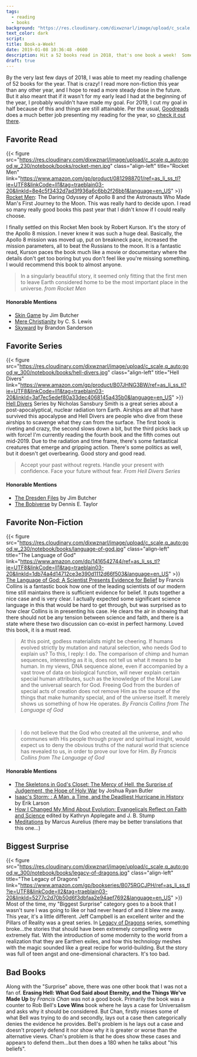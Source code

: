 ```yaml
---
tags:
  - reading
  - books
background: "https://res.cloudinary.com/dixwznarl/image/upload/c_scale,q_auto:good/notebook/books-in-grass.jpg"
text_color: dark
script:
title: Book-a-Week!
date: 2019-01-08 10:36:48 -0600
description: Hit a 52 books read in 2018, that's one book a week!  Some great books and some duds, check them out!
draft: true
---
```


By the very last few days of 2018, I was able to meet my reading challenge of 52 books for the year. That is crazy! I read more non-fiction this year than any other year, and I hope to read a more steady dose in the future. But it also meant that if it wasn't for my early lead I had at the beginning of the year, I probably wouldn't have made my goal. For 2019, I cut my goal in half because of this and things are still attainable. Per the usual, [Goodreads][] does a much better job presenting my reading for the year, so [check it out there][2018].

## Favorite Read

{{< figure src="https://res.cloudinary.com/dixwznarl/image/upload/c_scale,q_auto:good,w_230/notebook/books/rocket-men.jpg" class="align-left" title="Rocket Men" link="https://www.amazon.com/gp/product/0812988701/ref=as_li_ss_tl?ie=UTF8&linkCode=ll1&tag=traeblain03-20&linkId=8e4c5f3432d7ad3f936a6c6bb2f26bb1&language=en_US" >}} [Rocket Men][]: The Daring Odyssey of Apollo 8 and the Astronauts Who Made Man's First Journey to the Moon. This was really hard to decide upon. I read so many really good books this past year that I didn't know if I could really choose.

I finally settled on this Rocket Men book by Robert Kurson. It's the story of the Apollo 8 mission. I never knew it was such a huge deal. Basically, the Apollo 8 mission was moved up, put on breakneck pace, increased the mission parameters, all to beat the Russians to the moon. It is a fantastic read, Kurson paces the book much like a movie or documentary where the details don't get too boring but you don't feel like you're missing something. I would recommend this book to almost anyone. <br class="u-cf">

> In a singularly beautiful story, it seemed only fitting that the first men to leave Earth considered home to be the most important place in the universe.
> <cite>from Rocket Men</cite>

#### Honorable Mentions

- [Skin Game][] by Jim Butcher
- [Mere Christianity][] by C. S. Lewis
- [Skyward][] by Brandon Sanderson

## Favorite Series

{{< figure src="https://res.cloudinary.com/dixwznarl/image/upload/c_scale,q_auto:good,w_300/notebook/books/hell-divers.jpg" class="align-left" title="Hell Divers" link="https://www.amazon.com/gp/product/B07JHNG3BW/ref=as_li_ss_tl?ie=UTF8&linkCode=ll1&tag=traeblain03-20&linkId=3af7ec5edef80a33dec4068145a435b0&language=en_US" >}} [Hell Divers][] Series by Nicholas Sansbury Smith is a great series about a post-apocalyptical, nuclear radiation torn Earth. Airships are all that have survived this apocalypse and Hell Divers are people who dive from these airships to scavenge what they can from the surface. The first book is riveting and crazy, the second slows down a bit, but the third picks back up with force! I'm currently reading the fourth book and the fifth comes out mid-2019. Due to the radiation and time frame, there's some fantastical creatures that emerge and gripping action. There's some politics as well, but it doesn't get overbearing. Good story and good read. <br class="u-cf">

> Accept your past without regrets. Handle your present with confidence. Face your future without fear.
> <cite>From Hell Divers Series</cite>

#### Honorable Mentions

- [The Dresden Files][dresden files] by Jim Butcher
- [The Bobiverse][bobiverse] by Dennis E. Taylor

## Favorite Non-Fiction

{{< figure src="https://res.cloudinary.com/dixwznarl/image/upload/c_scale,q_auto:good,w_230/notebook/books/language-of-god.jpg" class="align-left" title="The Language of God" link="https://www.amazon.com/dp/1416542744/ref=as_li_ss_tl?ie=UTF8&linkCode=ll1&tag=traeblain03-20&linkId=1db74a4d14712ce3e390d1112d66f503&language=en_US" >}} [The Language of God: A Scientist Presents Evidence for Belief][language of god] by Francis Collins is a fantastic book how one of the leading scientists of our modern time still maintains there is sufficient evidence for belief. It puts together a nice case and is very clear. I actually expected some significant science language in this that would be hard to get through, but was surprised as to how clear Collins is in presenting his case. He clears the air in showing that there should not be any tension between science and faith, and there is a state where these two discussion can co-exist in perfect harmony. Loved this book, it is a must read. <br class="u-cf">

> At this point, godless materialists might be cheering. If humans evolved strictly by mutation and natural selection, who needs God to explain us? To this, I reply: I do. The comparison of chimp and human sequences, interesting as it is, does not tell us what it means to be human. In my views, DNA sequence alone, even if accompanied by a vast trove of data on biological function, will never explain certain special human attributes, such as the knowledge of the Moral Law and the universal search for God. Freeing God from the burden of special acts of creation does not remove Him as the source of the things that make humanity special, and of the universe itself. It merely shows us something of how He operates.
> <cite>By Francis Collins from The Language of God</cite>

<br class="u-cf">

> I do not believe that the God who created all the universe, and who communes with His people through prayer and spiritual insight, would expect us to deny the obvious truths of the natural world that science has revealed to us, in order to prove our love for Him.
> <cite>By Francis Collins from The Language of God</cite>

#### Honorable Mentions

- [The Skeletons in God's Closet: The Mercy of Hell, the Surprise of Judgement, the Hope of Holy War][skeleton] by Joshua Ryan Butler
- [Isaac's Storm: : A Man, a Time, and the Deadliest Hurricane in History][isaacs storm] by Erik Larson
- [How I Changed My Mind About Evolution: Evangelicals Reflect on Faith and Science][evolution] edited by Kathryn Applegate and J. B. Stump
- [Meditations][] by Marcus Aurelius (there may be better translations that this one...)

## Biggest Surprise

{{< figure src="https://res.cloudinary.com/dixwznarl/image/upload/c_scale,q_auto:good,w_300/notebook/books/legacy-of-dragons.jpg" class="align-left" title="The Legacy of Dragons" link="https://www.amazon.com/gp/bookseries/B075RGCJPH/ref=as_li_ss_tl?ie=UTF8&linkCode=ll2&tag=traeblain03-20&linkId=5277c2d70b50d6f3dbfaa2e94aef7692&language=en_US" >}} Most of the time, my "Biggest Surprise" category goes to a book that I wasn't sure I was going to like or had never heard of and it blew me away. This year, it's a little different. Jeff Campbell is an excellent writer and the Pillars of Reality was a great series. In [Legacy of Dragons][legacy] series, something broke...the stories that should have been extremely compelling were extremely flat. With the introduction of some modernity to the world from a realization that they are Earthen exiles, and how this technology meshes with the magic sounded like a great recipe for world-building. But the story was full of teen angst and one-dimensional characters. It's too bad. <br class="u-cf">

## Bad Books

Along with the "Surprise" above, there was one other book that I was not a fan of. **Erasing Hell: What God Said about Eternity, and the Things We've Made Up** by _Francis Chan_ was not a good book. Primarily the book was a counter to Rob Bell's **Love Wins** book where he lays a case for Universalism and asks why it should be considered. But Chan, firstly misses some of what Bell was trying to do and secondly, lays out a case then categorically denies the evidence he provides. Bell's problem is he lays out a case and doesn't properly defend it nor show why it is greater or worse than the alternative views. Chan's problem is that he does show these cases and appears to defend them...but then does a 180 when he talks about "his beliefs".

[goodreads]: https://www.goodreads.com/
[2018]: https://www.goodreads.com/user/year_in_books/2018/1671848/
[rocket men]: https://www.amazon.com/gp/product/0812988701/ref=as_li_ss_tl?ie=UTF8&linkCode=ll1&tag=traeblain03-20&linkId=8e4c5f3432d7ad3f936a6c6bb2f26bb1&language=en_US
[skin game]: https://www.amazon.com/gp/product/0451464397/ref=as_li_ss_tl?ie=UTF8&linkCode=ll1&tag=traeblain03-20&linkId=6044f18f78e550dc77d4fcb3b714a604&language=en_US
[mere christianity]: https://www.amazon.com/gp/product/0684823780/ref=as_li_ss_tl?ie=UTF8&linkCode=ll1&tag=traeblain03-20&linkId=7bbe9f73f6e65dea0095757760db7e2a&language=en_US
[skyward]: https://www.amazon.com/gp/product/1473217857/ref=as_li_ss_tl?ie=UTF8&linkCode=ll1&tag=traeblain03-20&linkId=74d10056f01395eaf245847c37c707be&language=en_US
[hell divers]: https://www.amazon.com/gp/product/B07JHNG3BW/ref=as_li_ss_tl?ie=UTF8&linkCode=ll1&tag=traeblain03-20&linkId=3af7ec5edef80a33dec4068145a435b0&language=en_US
[dresden files]: https://www.amazon.com/gp/bookseries/B00CKCWAEA/ref=as_li_ss_tl?ie=UTF8&linkCode=ll2&tag=traeblain03-20&linkId=6b612aee5e16c1994957131ba9b1464c&language=en_US
[bobiverse]: https://www.amazon.com/gp/product/B073DCB98Y/ref=as_li_ss_tl?ie=UTF8&linkCode=ll1&tag=traeblain03-20&linkId=f79174f455352b8346e69230b1f57a14&language=en_US
[language of god]: https://www.amazon.com/dp/1416542744/ref=as_li_ss_tl?ie=UTF8&linkCode=ll1&tag=traeblain03-20&linkId=1db74a4d14712ce3e390d1112d66f503&language=en_US
[skeleton]: https://www.amazon.com/gp/product/0529100819/ref=as_li_ss_tl?ie=UTF8&linkCode=ll1&tag=traeblain03-20&linkId=bc4e61cdf8edcad126f28805cef1c92a&language=en_US
[isaacs storm]: https://www.amazon.com/gp/product/0375708278/ref=as_li_ss_tl?ie=UTF8&linkCode=ll1&tag=traeblain03-20&linkId=7e4fba5684f0b57411127cc97aa1d105&language=en_US
[evolution]: https://www.amazon.com/gp/product/0830852905/ref=as_li_ss_tl?ie=UTF8&linkCode=ll1&tag=traeblain03-20&linkId=20140ad5c1959205c6110754a24cde89&language=en_US
[meditations]: https://www.amazon.com/gp/product/0143036270/ref=as_li_ss_tl?ie=UTF8&linkCode=ll1&tag=traeblain03-20&linkId=af7bd32b2457883a899a3d620267d8d6&language=en_US
[legacy]: https://www.amazon.com/gp/bookseries/B075RGCJPH/ref=as_li_ss_tl?ie=UTF8&linkCode=ll2&tag=traeblain03-20&linkId=5277c2d70b50d6f3dbfaa2e94aef7692&language=en_US
